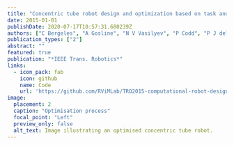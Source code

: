 ```yaml
---
title: "Concentric tube robot design and optimization based on task and anatomical constraints"
date: 2015-01-01
publishDate: 2020-07-17T10:57:31.680239Z
authors: ["C Bergeles", "A Gosline", "N V Vasilyev", "P Codd", "P J del Nido", "P E Dupont"]
publication_types: ["2"]
abstract: ""
featured: true
publication: "*IEEE Trans. Robotics*"
links:
  - icon_pack: fab
    icon: github
    name: Code
    url: 'https://github.com/RViMLab/TRO2015-computational-robot-design'
image:
  placement: 2
  caption: "Optimisation process"
  focal_point: "Left"
  preview_only: false
  alt_text: Image illustrating an optimised concentric tube robot.
---
```


